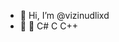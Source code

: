 - 👋 Hi, I’m @vizinudlixd
- 👀 🌱 C# C C++

<!---
vizinudlixd/vizinudlixd is a ✨ special ✨ repository because its `README.md` (this file) appears on your GitHub profile.
You can click the Preview link to take a look at your changes.
--->
